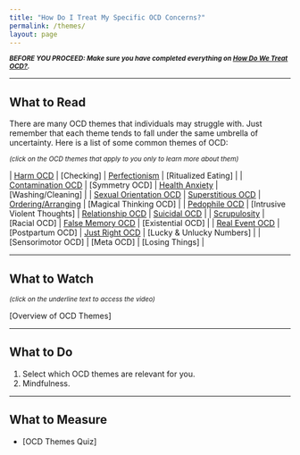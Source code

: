 ```yaml
---
title: "How Do I Treat My Specific OCD Concerns?"
permalink: /themes/
layout: page
---
```

<sup>***BEFORE YOU PROCEED: Make sure you have completed everything on <ins>[How Do We Treat OCD?](https://nader938.github.io/treatment)</ins>.***</sup>
- - - -

## What to Read
There are many OCD themes that individuals may struggle with. Just remember that each theme tends to fall under the same umbrella of uncertainty.
Here is a list of some common themes of OCD:

<sup>*(click on the OCD themes that apply to you only to learn more about them)*</sup>

| <ins>[Harm OCD](https://nader938.github.io/themes/harm-ocd/)</ins> | [Checking] | <ins>[Perfectionism](https://nader938.github.io/themes/perfectionism/)</ins> | [Ritualized Eating] |
| <ins>[Contamination OCD](https://nader938.github.io/themes/contamination-ocd/)</ins> | [Symmetry OCD] | <ins>[Health Anxiety](https://nader938.github.io/themes/health-anxiety/)</ins> | [Washing/Cleaning] |
| <ins>[Sexual Orientation OCD](https://nader938.github.io/themes/sexual-orientation-ocd/)</ins> | <ins>[Superstitious OCD](https://nader938.github.io/themes/superstitious-ocd/)</ins> | <ins>[Ordering/Arranging](https://nader938.github.io/themes/ordering-arranging/)</ins> | [Magical Thinking OCD] |
| <ins>[Pedophile OCD](https://nader938.github.io/themes/pedophile-ocd/)</ins> | [Intrusive Violent Thoughts] | <ins>[Relationship OCD](https://nader938.github.io/themes/relationship-ocd/)</ins> | <ins>[Suicidal OCD](https://nader938.github.io/themes/suicidal-ocd/)</ins> |
| <ins>[Scrupulosity](https://nader938.github.io/themes/scrupulosity/)</ins> | [Racial OCD] | <ins>[False Memory OCD](https://nader938.github.io/themes/false-memory-ocd/)</ins> | [Existential OCD] |
| <ins>[Real Event OCD](https://nader938.github.io/themes/real-event-ocd/)</ins> | [Postpartum OCD] | <ins>[Just Right OCD](https://nader938.github.io/themes/just-right-ocd/)</ins> | [Lucky & Unlucky Numbers] |
| [Sensorimotor OCD] | [Meta OCD] | [Losing Things] |

- - - -

## What to Watch
<sup>*(click on the underline text to access the video)*</sup>

[Overview of OCD Themes]

- - - -

## What to Do
1. Select which OCD themes are relevant for you.
2. Mindfulness.

- - - -

## What to Measure
- [OCD Themes Quiz]
